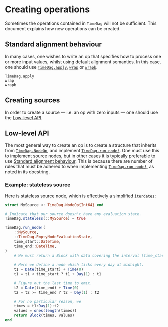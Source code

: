 # Creating operations

Sometimes the operations contained in `TimeDag` will not be sufficient.
This document explains how new operations can be created.

## Standard alignment behaviour
In many cases, one wishes to write an op that specifies how to process one or more input values, whilst using default alignment semantics. 
In this case, one should use [`TimeDag.apply`](@ref), [`wrap`](@ref) or [`wrapb`](@ref).

```@docs
TimeDag.apply
wrap
wrapb
```

## Creating sources

In order to create a source — i.e. an op with zero inputs — one should use the [Low-level API](@ref).

## Low-level API

The most general way to create an op is to create a structure that inherits from [`TimeDag.NodeOp`](@ref), and implement [`TimeDag.run_node!`](@ref).
One must use this to implement source nodes, but in other cases it is typically preferable to use [Standard alignment behaviour](@ref).
This is because there are number of rules that must be adhered to when implementing [`TimeDag.run_node!`](@ref), as noted in its docstring. 

### Example: stateless source
Here is stateless source node, which is effectively a simplified [`iterdates`](@ref):

```julia
struct MySource <: TimeDag.NodeOp{Int64} end

# Indicate that our source doesn't have any evaluation state.
TimeDag.stateless(::MySource) = true

TimeDag.run_node!(
    ::MySource, 
    ::TimeDag.EmptyNodeEvaluationState, 
    time_start::DateTime, 
    time_end::DateTime,
)
    # We must return a Block with data covering the interval [time_start, time_end).
   
    # Here we define a node which ticks every day at midnight.
    t1 = Date(time_start) + Time(0)
    t1 = t1 < time_start ? t1 + Day(1) : t1

    # Figure out the last time to emit.
    t2 = Date(time_end) + Time(0)
    t2 = t2 >= time_end ? t2 - Day(1) : t2

    # For no particular reason, we 
    times = t1:Day(1):t2
    values = ones(length(times))
    return Block(times, values)
end
```
